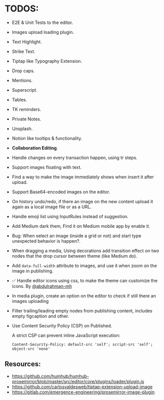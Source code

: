 # TODOS:

- E2E & Unit Tests to the editor.
- Images upload loading plugin.
- Text Highlight.
- Strike Text.
- Tiptap like Typography Extension.
- Drop caps.
- Mentions.
- Superscript.
- Tables.
- TK reminders.
- Private Notes.
- Unsplash.
- Notion like tooltips & functionality.
- **Collaboration Editing**.
- Handle changes on every transaction happen, using tr steps.
- Support images floating with text.
- Find a way to make the image immediately shows when insert it after upload.
- Support Base64-encoded images on the editor.
- On history undo/redo, if there an image on the new content upload it again as a local image file or as a URL.
- Handle emoji list using InputRules instead of suggestion.
- Add Medium dark them, Find it on Medium mobile app by enable it.
- Bug: When select an image (inside a grid or not) and start type unexpected behavior is happen?.
- When dragging a media, Using decorations add transition effect on two nodes that the drop cursor between theme (like Medium do).
- Add `data-full-width` attribute to images, and use it when zoom on the image in publishing.
- ✅ Handle editor icons using css, to make the theme can customize the icons. By [@abdulrahman-mh](https://github.com/abdulrahman-mh)
- In media plugin, create an option on the editor to check if still there an images uploading
- Filter trailing/leading empty nodes from publishing content, includes empty figcaption and other.

- Use Content Security Policy (CSP) on Published.

  A strict CSP can prevent inline JavaScript execution:

  ```
  Content-Security-Policy: default-src 'self'; script-src 'self'; object-src 'none'
  ```

## **Resources**:

- https://github.com/humhub/humhub-prosemirror/blob/master/src/editor/core/plugins/loader/plugin.js
- https://github.com/carlosvaldesweb/tiptap-extension-upload-image
- https://gitlab.com/emergence-engineering/prosemirror-image-plugin
